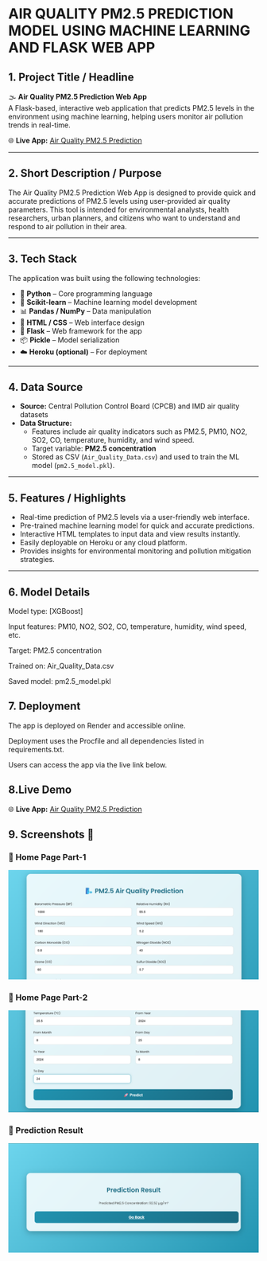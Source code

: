 
# AIR QUALITY PM2.5 PREDICTION MODEL USING MACHINE LEARNING AND FLASK WEB APP
## 1. Project Title / Headline
🌫️ **Air Quality PM2.5 Prediction Web App**  
A Flask-based, interactive web application that predicts PM2.5 levels in the environment using machine learning, helping users monitor air pollution trends in real-time.

🌐 **Live App:** [Air Quality PM2.5 Prediction](https://neeraj-0701-pm2-5-prediction-using-ml.onrender.com)

---

## 2. Short Description / Purpose
The Air Quality PM2.5 Prediction Web App is designed to provide quick and accurate predictions of PM2.5 levels using user-provided air quality parameters. This tool is intended for environmental analysts, health researchers, urban planners, and citizens who want to understand and respond to air pollution in their area.

---

## 3. Tech Stack
The application was built using the following technologies:  
- 🐍 **Python** – Core programming language  
- 🧠 **Scikit-learn** – Machine learning model development  
- 📊 **Pandas / NumPy** – Data manipulation  
- 📝 **HTML / CSS** – Web interface design  
- 📂 **Flask** – Web framework for the app  
- 📦 **Pickle** – Model serialization  
- ☁️ **Heroku (optional)** – For deployment

---

## 4. Data Source
- **Source:** Central Pollution Control Board (CPCB) and IMD air quality datasets  
- **Data Structure:**  
  - Features include air quality indicators such as PM2.5, PM10, NO2, SO2, CO, temperature, humidity, and wind speed.  
  - Target variable: **PM2.5 concentration**  
  - Stored as CSV (`Air_Quality_Data.csv`) and used to train the ML model (`pm2.5_model.pkl`).

---

## 5. Features / Highlights
- Real-time prediction of PM2.5 levels via a user-friendly web interface.  
- Pre-trained machine learning model for quick and accurate predictions.  
- Interactive HTML templates to input data and view results instantly.  
- Easily deployable on Heroku or any cloud platform.  
- Provides insights for environmental monitoring and pollution mitigation strategies.  

---

## 6. Model Details

Model type: [XGBoost]

Input features: PM10, NO2, SO2, CO, temperature, humidity, wind speed, etc.

Target: PM2.5 concentration

Trained on: Air_Quality_Data.csv

Saved model: pm2.5_model.pkl

## 7. Deployment

The app is deployed on Render and accessible online.

Deployment uses the Procfile and all dependencies listed in requirements.txt.

Users can access the app via the live link below.

## 8.Live Demo

🌐 **Live App:** [Air Quality PM2.5 Prediction](https://neeraj-0701-pm2-5-prediction-using-ml.onrender.com)


## 9. Screenshots 📸

### 🔹 Home Page Part-1
![Home Page](https://github.com/neeraj-0701/neeraj-0701-PM2.5-prediction-using-ml/blob/main/Snapshot%20Of%20Home%20Page1.png)



### 🔹 Home Page Part-2
![Home Page](https://github.com/neeraj-0701/neeraj-0701-PM2.5-prediction-using-ml/blob/main/Snapshot%20of%20Homepage(2).png)


### 🔹 Prediction Result
![Prediction Result](https://github.com/neeraj-0701/neeraj-0701-PM2.5-prediction-using-ml/blob/main/Snapshot%20of%20Prediction%20Result.png)

